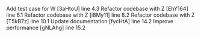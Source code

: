 Add test case for W [3aHtoU] line 4.3
Refactor codebase with Z [EhY164] line 6.1
Refactor codebase with Z [i8My11] line 8.2
Refactor codebase with Z [T5kB7z] line 10.1
Update documentation [fycHtA] line 14.2
Improve performance [gNLAhg] line 15.2
